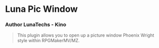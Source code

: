 # Luna Pic Window
### Author LunaTechs - Kino
> This plugin allows you to open up a picture window Phoenix Wright style within RPGMakerMV/MZ.